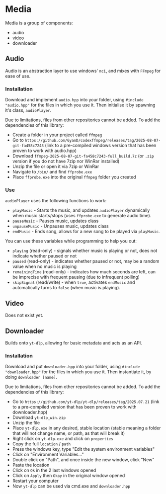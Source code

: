 # Media
Media is a group of components:
* audio
* video
* downloader

## Audio
Audio is an abstraction layer to use windows' `mci`, and mixes with `FFmpeg` for ease of use.

### Installation
Download and implement `audio.hpp` into your folder, using `#include "audio.hpp"` for the files in which you use it. Then initialise it by spawning it's class, `audioPlayer`.

Due to limitations, files from other repositories cannot be added. To add the dependencies of this library:
* Create a folder in your project called `ffmpeg`
* Go to `https://github.com/GyanD/codexffmpeg/releases/tag/2025-08-07-git-fa458c7243` (link to a pre-compiled windows version that has been proven to work with audio.hpp)
* Download `ffmpeg-2025-08-07-git-fa458c7243-full_build.7z` (or `.zip` version if you do not have 7zip nor WinRar installed)
* Unzip the file or open it via 7zip or WinRar
* Navigate to `/bin/` and find `ffprobe.exe`
* Place `ffprobe.exe` into the original `ffmpeg` folder you created

### Use
`audioPlayer` uses the following functions to work:
* `playMusic` - Starts the music, and updates `audioPlayer` dynamically when music starts/stops (uses `ffprobe.exe` to generate audio time).
* `pauseMusic` - Pauses music, updates class
* `unpauseMusic` - Unpauses music, updates class
* `endMusic` - Ends song, allows for a new song to be played via `playMusic`.

You can use these variables while programming to help you out:
* `playing` (read-only) - signals whether music is playing or not, does not indicate whether paused or not
* `paused` (read-only) - indicates whether paused or not, may be a random value when no music is playing
* `remainingTime` (read-only) - indicates how much seconds are left, can be imprecise with frequent pausing (due to infrequent polling)
* `skipSignal` (read/write) - when `true`, activates `endMusic` and automatically turns to `false` (when music is playing).

## Video
Does not exist yet.

## Downloader
Builds onto `yt-dlp`, allowing for basic metadata and acts as an API.

### Installation
Download and put `downloader.hpp` into your folder, using `#include "downloader.hpp"` for the files in which you use it. Then instantiate it, by doing `downloader [name]`.

Due to limitations, files from other repositories cannot be added. To add the dependencies of this library:
* Go to `https://github.com/yt-dlp/yt-dlp/releases/tag/2025.07.21` (link to a pre-compiled version that has been proven to work with downloader.hpp)
* Download `yt-dlp_win.zip`
* Unzip the file
* Place `yt-dlp.exe` in any desired, stable location (stable meaning a folder that will not change name, or path, as that will break it)
* Right click on `yt-dlp.exe` and click on `properties`
* Copy the full `location` / `path`
* Press the windows key, type "Edit the system environment variables"
* Click on "Environment Variables..."
* Double click on "Path", and once inside the new window, click "New"
* Paste the location
* Click on `Ok` in the 2 last windows opened
* Click on `Apply` then `Okay` in the original window opened
* Restart your computer
* Now `yt-dlp` can be used via cmd.exe and `downloader.hpp`

